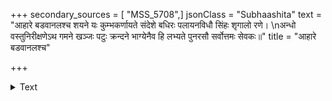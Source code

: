+++
secondary_sources = [ "MSS_5708",]
jsonClass = "Subhaashita"
text = "आहारे बडवानलश्च शयने यः कुम्भकर्णायते संदेशे बधिरः पलायनविधौ सिंहः शृगालो रणे।  \nअन्धो वस्तुनिरीक्षणेऽथ गमने खञ्जः पटुः क्रन्दने भाग्येनैव हि लभ्यते पुनरसौ सर्वोत्तमः सेवकः॥"
title = "आहारे बडवानलश्च"

+++

<details><summary>Text</summary>

आहारे बडवानलश्च शयने यः कुम्भकर्णायते संदेशे बधिरः पलायनविधौ सिंहः शृगालो रणे।  
अन्धो वस्तुनिरीक्षणेऽथ गमने खञ्जः पटुः क्रन्दने भाग्येनैव हि लभ्यते पुनरसौ सर्वोत्तमः सेवकः॥
</details>
